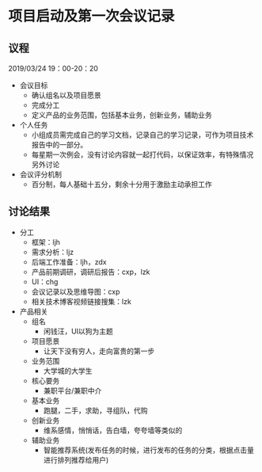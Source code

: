 # 项目启动及第一次会议记录

## 议程
2019/03/24 19：00-20：20
- 会议目标
	- 确认组名以及项目愿景	
	- 完成分工
	- 定义产品的业务范围，包括基本业务，创新业务，辅助业务
- 个人任务
	- 小组成员需完成自己的学习文档，记录自己的学习记录，可作为项目技术报告中的一部分。
	- 每星期一次例会，没有讨论内容就一起打代码，以保证效率，有特殊情况另外讨论
- 会议评分机制
	- 百分制，每人基础十五分，剩余十分用于激励主动承担工作  

## 讨论结果
- 分工
	- 框架：ljh
	- 需求分析：ljz
	- 后端工作准备：ljh，zdx
	- 产品前期调研，调研后报告：cxp，lzk
	- UI：chg
	- 会议记录以及思维导图：cxp
	- 相关技术博客视频链接搜集：lzk
- 产品相关
	- 组名
		- 闲钱汪，UI以狗为主题
	- 项目愿景
		- 让天下没有穷人，走向富贵的第一步
	- 业务范围
		- 大学城的大学生
	- 核心要务
		- 兼职平台/兼职中介
	- 基本业务
		- 跑腿，二手，求助，寻组队，代购
	- 创新业务
		- 维系感情，悄悄话，告白墙，夸夸墙等类似的
	- 辅助业务
		- 智能推荐系统(发布任务的时候，进行发布的任务的分类，根据点击量进行排列推荐给用户)

